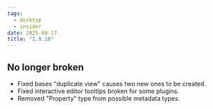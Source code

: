 ```yaml
---
tags:
  - desktop
  - insider
date: 2025-08-17
title: "1.9.10"
---
```


## No longer broken

- Fixed bases "duplicate view" causes two new ones to be created.
- Fixed interactive editor tooltips broken for some plugins.
- Removed "Property" type from possible metadata types. 
